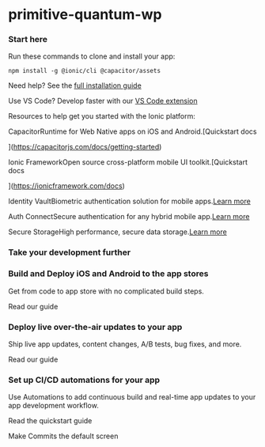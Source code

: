 # primitive-quantum-wp

### Start here

Run these commands to clone and install your app:

    npm install -g @ionic/cli @capacitor/assets

Need help? See the [full installation guide](https://ionicframework.com/docs/intro/cli) 

Use VS Code? Develop faster with our [VS Code extension](https://ionic.link/vscode) 

Resources to help get you started with the Ionic platform:

CapacitorRuntime for Web Native apps on iOS and Android.[Quickstart docs

](https://capacitorjs.com/docs/getting-started)

Ionic FrameworkOpen source cross-platform mobile UI toolkit.[Quickstart docs

](https://ionicframework.com/docs)

Identity VaultBiometric authentication solution for mobile apps.[Learn more](/app/d8825fd6/native/identity-vault) 

Auth ConnectSecure authentication for any hybrid mobile app.[Learn more](/app/d8825fd6/native/auth-connect) 

Secure StorageHigh performance, secure data storage.[Learn more](/app/d8825fd6/native/secure-storage) 

### Take your development further

### Build and Deploy iOS and Android to the app stores

Get from code to app store with no complicated build steps.

Read our guide

### Deploy live over-the-air updates to your app

Ship live app updates, content changes, A/B tests, bug fixes, and more.

Read our guide

### Set up CI/CD automations for your app

Use Automations to add continuous build and real-time app updates to your app development workflow.

Read the quickstart guide

Make Commits the default screen
